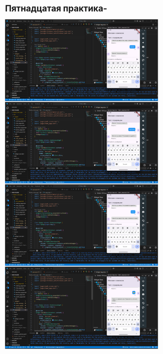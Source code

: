 # Пятнадцатая практика-
![Пятнадцатая практика](https://github.com/AntonTokk/PKS_15/blob/main/Screenshot%202024-12-13%20180602.png)
![Пятнадцатая практика](https://github.com/AntonTokk/PKS_15/blob/main/Screenshot%202024-12-13%20180610.png)
![Пятнадцатая практика](https://github.com/AntonTokk/PKS_15/blob/main/Screenshot%202024-12-13%20180626.png)
![Пятнадцатая практика](https://github.com/AntonTokk/PKS_15/blob/main/Screenshot%202024-12-13%20180638.png)


